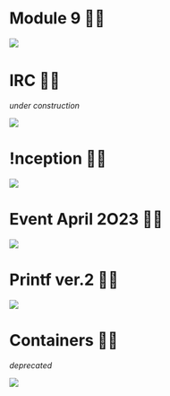 
# Module 9 :woman_astronaut:
![](https://i.imgur.com/IYQ9WYt.jpg)
&nbsp;

<!---
![](https://i.imgur.com/NKUmw2h.jpg)
--->


# IRC :woman_farmer:
_under construction_

![](https://i.imgur.com/plfUVpo.jpg)

<!---
![](https://i.imgur.com/8DifIFr.jpg)
![](https://i.imgur.com/BdLTynx.jpg)
--->

# !nception :elf_woman:

![](https://i.imgur.com/w2XPjaZ.png)

<!---
![](https://i.imgur.com/Op6BF0O.png)
--->


# Event April 2O23 :woman_scientist:

![](https://i.imgur.com/TC2rniI.jpg)


# Printf ver.2 :woman_cook:
![](https://i.imgur.com/lMHNB6f.jpg)


# Containers :woman_teacher:
_deprecated_

![](https://i.imgur.com/FWvWTev.jpg)
